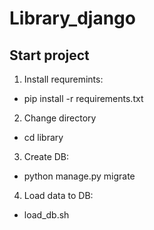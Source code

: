 # Library_django
## Start project

1. Install requremints:
  * pip install -r requirements.txt  
2. Change directory
  * cd library  
3. Create DB:
  * python manage.py migrate
4. Load data to DB:
  * load_db.sh

